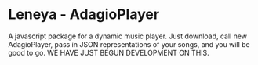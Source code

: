 Leneya - AdagioPlayer
==================

A javascript package for a dynamic music player. Just download, call new AdagioPlayer, pass in JSON representations of your songs, and you will be good to go. WE HAVE JUST BEGUN DEVELOPMENT ON THIS.

